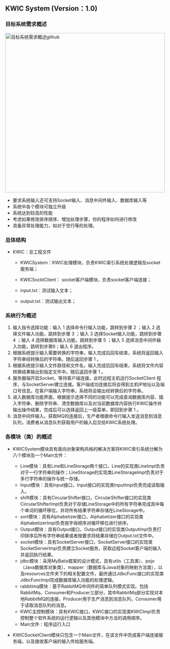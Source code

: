 ## KWIC System (Version：1.0)

### 目标系统需求概述

<img width="504" alt="目标系统需求概述github" src="https://github.com/xiahang-bupt/KWICSystem/assets/146155357/af4861a1-969a-4af7-9ea0-8e1bccadf3cb">


- 要求系统输入还可支持Socket输入、消息中间件输入、数据库输入等
- 系统中各个模块可独立升级
- 系统达到较高的性能
- 考虑如果修改排序顺序、增加处理步骤，你的程序如何进行修改
- 具备异常处理能力，如对于空行等的处理。

### 总体结构

- KWIC：总工程文件

  - KWICSystem：KWIC处理模块，负责KWIC索引系统处理逻辑及socket服务端；

  - KWICSocktClient： socket客户端模块，负责socket客户端连接；

  - input.txt：测试输入文本；

  - output.txt：测试输出文本；

### 系统行为概述

1. 输入指令选择功能：输入 1 选择命令行输入功能，跳转到步骤 2 ；输入 2 选择文件输入功能，跳转到步骤 3 ；输入 3 选择Socket输入功能，跳转到步骤 4 ；输入 4 选择数据库输入功能，跳转到步骤 5 ；输入 5 选择消息中间件输入功能，跳转到步骤6；输入 6 退出程序。
2. 根据系统提示输入需要转换的字符串，输入完成后回车结束，系统将返回输入字符串经转换后的字符串。随后返回步骤 1 。
3. 根据系统提示输入文件路径和文件名，输入完成后回车结束，系统将文件内容转换结果输出到指定文件中。随后返回步骤 1 。
4. 服务器端开启Socket，等待客户端连接。此时远程主机运行SocketClient 程序，与SocketServer建立连接。客户端成功连接后将会得到主机IP地址以及端口号信息。在客户端输入字符串，系统将会输出经转换后的字符串。
5. 进入数据库功能界面，根据提示选择不同的功能可以完成查询数据库内容、插入字符串、删除字符串、清空数据库以及对当前数据库内容执行KWIC操作并输出操作结果，完成后可以选择返回上一级菜单，即回到步骤 1 。
6. 消息中间件输入。获取MQ的连接后，生产者根据命令行输入发送消息到消息队列，消费者从消息队列获取用户的输入后交给KWIC系统处理。

### 各模块（类）的概述

- KWICSystem模块具有面向对象架构风格的解决方案将KWIC索引系统分解为八个模块及一个Main文件：

  - Line模块：具有Line和LineStorage两个接口，Line的实现类LineImpl负责对于一行字符串的操作；LineStorage的实现类LineStorageImpl负责对于多行字符串的操作与统一存储。
  - Input模块：具有Input接口，Input接口的实现类InputImpl负责完成读取输入。
  - shift模块：具有CircularShifter接口，CircularShifter接口的实现类CircularShifterImpl负责对于存储LineStorage中的所有字符串完成其中每个单词的循环移位，并将所有结果字符串存储在LineStorage中。
  - sort模块：具有Alphabetizer接口，Alphabetizer接口的实现类AlphabetizerImpl负责按字母顺序对循环移位进行排序。
  - Output模块：具有Output接口，Output接口的实现类OutputImpl负责打印排序后所有字符串结果或者按要求将结果存储在Output.txt文件中。
  - socket模块：具有SocketServer接口，SocketServer接口的实现类SocketServerImpl负责建立Socket服务，获取远程Socket客户端的输入并返回执行结果。
  - jdbc模块：采用MyBatis框架的设计模式，具有utils（工具类）、pojo（Java数据库对象类）、mapper（数据库与Java对象的映射方法类），以及resources文件夹下的相关配置文件，最终通过JdbcFunc接口的实现类JdbcFuncImpl完成数据库输入功能的处理逻辑。
  - rabbtimq模块：基于RabbitMQ中间件的简单队列模式实现。包括RabbitMq、Consumer和Producer三部分，其中RabbitMq部分实现对本地RabbitMQ的连接，Producer用于生产消息到消息队列，Consumer用于读取消息队列的消息。
  - KWIC主控制模块：具有KWIC接口，KWIC接口的实现类KWICImpl负责控制整个软件系统的运行逻辑以及其他模块中方法的调用顺序。
  - Main文件：程序运行入口
  
- KWICSocketClient模块只包含一个Main文件，在该文件中完成客户端连接服务端，以及接收客户端的输入传给服务端。
